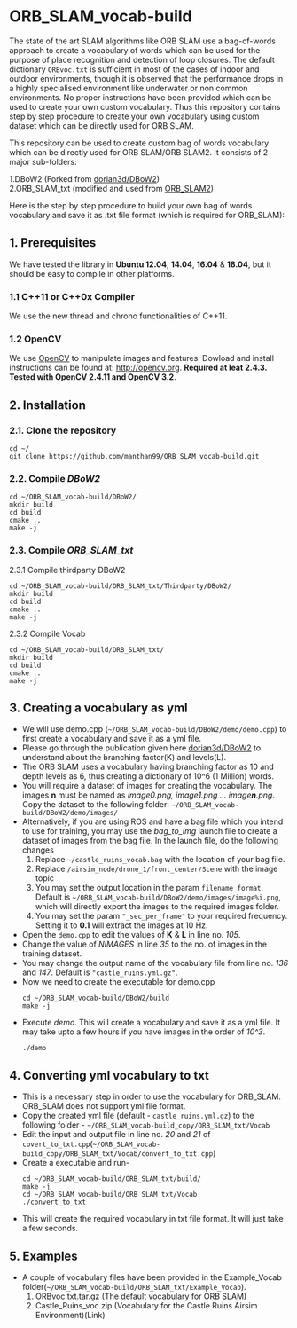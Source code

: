 # ORB_SLAM_vocab-build

The state of the art SLAM algorithms like ORB SLAM use a bag-of-words approach to create a vocabulary of words which can be used for the purpose of place recognition and detection of loop closures. The default dictionary ```ORBvoc.txt``` is sufficient in most of the cases of indoor and outdoor environments, though it is observed that the performance drops in a highly specialised environment like underwater or non common environments. No proper instructions have been provided which can be used to create your own custom vocabulary. Thus this repository contains step by step procedure to create your own vocabulary using custom dataset which can be directly used for ORB SLAM.

This repository can be used to create custom bag of words vocabulary which can be directly used for ORB SLAM/ORB SLAM2.
It consists of 2 major sub-folders:  

1.DBoW2 (Forked from [dorian3d/DBoW2](https://github.com/dorian3d/DBoW2))  
2.ORB_SLAM_txt (modified and used from [ORB_SLAM2](https://github.com/raulmur/ORB_SLAM2))

Here is the step by step procedure to build your own bag of words vocabulary and save it as .txt file format (which is required for ORB_SLAM):

## 1. Prerequisites
We have tested the library in **Ubuntu 12.04**, **14.04**, **16.04** & **18.04**, but it should be easy to compile in other platforms.
### 1.1 C++11 or C++0x Compiler
We use the new thread and chrono functionalities of C++11.
### 1.2 OpenCV
We use [OpenCV](http://opencv.org) to manipulate images and features. Dowload and install instructions can be found at: http://opencv.org. **Required at leat 2.4.3. Tested with OpenCV 2.4.11 and OpenCV 3.2**.


## 2. Installation

### 2.1. Clone the repository
```
cd ~/
git clone https://github.com/manthan99/ORB_SLAM_vocab-build.git
```

### 2.2. Compile *DBoW2*
```
cd ~/ORB_SLAM_vocab-build/DBoW2/
mkdir build
cd build
cmake ..
make -j
```
### 2.3. Compile *ORB_SLAM_txt*

   2.3.1 Compile thirdparty DBoW2  
```
cd ~/ORB_SLAM_vocab-build/ORB_SLAM_txt/Thirdparty/DBoW2/
mkdir build
cd build
cmake ..
make -j
```

   2.3.2 Compile Vocab
```
cd ~/ORB_SLAM_vocab-build/ORB_SLAM_txt/
mkdir build
cd build
cmake ..
make -j
```


## 3. Creating a vocabulary as yml

  * We will use demo.cpp (```~/ORB_SLAM_vocab-build/DBoW2/demo/demo.cpp```) to first create a vocabulary and save it as a yml file.  
  * Please go through the publication given here [dorian3d/DBoW2](https://github.com/dorian3d/DBoW2) to understand about the branching factor(K) and levels(L).
  * The ORB SLAM uses a vocabulary having branching factor as 10 and depth levels as 6, thus creating a dictionary of 10^6 (1 Million) words.
  * You will require a dataset of images for creating the vocabulary. The images **n** must be named as *image0.png, image1.png ... image**n**.png*. Copy the dataset to the following folder: ```~/ORB_SLAM_vocab-build/DBoW2/demo/images/```
  * Alternatively, if you are using ROS and have a bag file which you intend to use for training, you may use the *bag_to_img* launch file to create a dataset of images from the bag file. In the launch file, do the following changes
    1. Replace ```~/castle_ruins_vocab.bag``` with the location of your bag file.  
    2. Replace ```/airsim_node/drone_1/front_center/Scene``` with the image topic
    3. You may set the output location in the param ```filename_format```. Default is ```~/ORB_SLAM_vocab-build/DBoW2/demo/images/image%i.png```, which will directly export the images to the required images folder.
    4. You may set the param ```"_sec_per_frame"``` to your required frequency. Setting it to **0.1** will extract the images at 10 Hz.
  * Open the ```demo.cpp``` to edit the values of **K** & **L** in line no. *105*. 
  * Change the value of *NIMAGES* in line *35* to the no. of images in the training dataset.
  * You may change the output name of the vocabulary file from line no. *136* and *147*. Default is ```"castle_ruins.yml.gz"```.
  * Now we need to create the executable for demo.cpp
     ```
     cd ~/ORB_SLAM_vocab-build/DBoW2/build
     make -j
     ```
  * Execute *demo*. This will create a vocabulary and save it as a yml file. It may take upto a few hours if you have images in the order of *10^3*.
     ```
     ./demo
     ```

## 4. Converting yml vocabulary to txt

  * This is a necessary step in order to use the vocabulary for ORB_SLAM. ORB_SLAM does not support yml file format.
  * Copy the created yml file (default - ```castle_ruins.yml.gz```) to the following folder - ```~/ORB_SLAM_vocab-build_copy/ORB_SLAM_txt/Vocab```
  * Edit the input and output file in line no. *20* and *21* of ```covert_to_txt.cpp```(```~/ORB_SLAM_vocab-build_copy/ORB_SLAM_txt/Vocab/convert_to_txt.cpp```)
  * Create a executable and run-
     ```
     cd ~/ORB_SLAM_vocab-build/ORB_SLAM_txt/build/
     make -j
     cd ~/ORB_SLAM_vocab-build/ORB_SLAM_txt/Vocab
     ./convert_to_txt
     ```
  * This will create the required vocabulary in txt file format. It will just take a few seconds.

## 5. Examples
 
  * A couple of vocabulary files have been provided in the Example_Vocab folder(```~/ORB_SLAM_vocab-build/ORB_SLAM_txt/Example_Vocab```).
    1. ORBvoc.txt.tar.gz (The default vocabulary for ORB SLAM)
    2. Castle_Ruins_voc.zip (Vocabulary for the Castle Ruins Airsim Environment)(Link)
  
